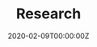---
title: "Research"  # Add a page title.
summary: "Include all the research projects."  # Add a page description.
date: "2020-02-09T00:00:00Z"  # Add today's date.
type: "widget_page"  # Page type is a Widget Page
---